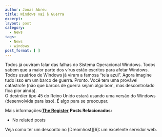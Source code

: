 ```yaml
---
author: Jonas Abreu
title: Windows vai à Guerra
excerpt:
layout: post
category:
  - News
tags:
  - News
  - windows
post_format: [ ]
---
```

Todos já ouviram falar das falhas do Sistema Operacional Windows. Todos sabem que a maior parte dos vírus estão escritos para afetar Windows. Todos usuários de Windows já viram a famosa “tela azul”. Agora imagine tudo isso em um barco de guerra. Pronto. Você tem uma provável catástrofe (não que barcos de guerra sejam algo bom, mas descontrolado fica pior ainda).  
O destróier tipo 45 do Reino Unido estará usando uma versão do Windows (desenvolvida para isso). É algo para se preocupar.

Mais informações:**[The Register][1]** 
**Posts Relacionados:** 
*   No related posts










Veja como ter um desconto no [Dreamhost][6]: um excelente servidor web.

 [1]: http://www.theregister.co.uk/2007/02/26/windows_boxes_at_sea/





